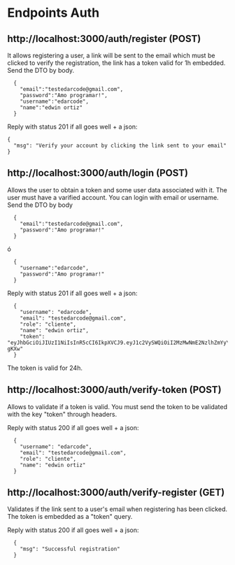 # Endpoints Auth

## http://localhost:3000/auth/register (POST)

It allows registering a user, a link will be sent to the email which must be clicked to verify the registration, the link has a token valid for 1h embedded. Send the DTO by body.

```
  {
    "email":"testedarcode@gmail.com",
    "password":"Amo programar!",
    "username":"edarcode",
    "name":"edwin ortiz"
  }
```

Reply with status 201 if all goes well + a json:

```
{
  "msg": "Verify your account by clicking the link sent to your email"
}
```

## http://localhost:3000/auth/login (POST)

Allows the user to obtain a token and some user data associated with it. The user must have a varified account. You can login with email or username. Send the DTO by body

```
  {
    "email":"testedarcode@gmail.com",
    "password":"Amo programar!"
  }
```

ó

```
  {
    "username":"edarcode",
    "password":"Amo programar!"
  }
```

Reply with status 201 if all goes well + a json:

```
  {
    "username": "edarcode",
    "email": "testedarcode@gmail.com",
    "role": "cliente",
    "name": "edwin ortiz",
    "token": "eyJhbGciOiJIUzI1NiIsInR5cCI6IkpXVCJ9.eyJ1c2VySWQiOiI2MzMwNmE2NzlhZmYyYjAzOWQ0NDI1MGEiLCJpYXQiOjE2NjQxMTgzMjAsImV4cCI6MTY2NDIwNDcyMH0.q_58l0Sq6e7yrERQaXNtSy7ML9Wc_ClkIz2x0s-gKXw"
  }
```

The token is valid for 24h.

## http://localhost:3000/auth/verify-token (POST)

Allows to validate if a token is valid. You must send the token to be validated with the key "token" through headers.

Reply with status 200 if all goes well + a json:

```
  {
    "username": "edarcode",
    "email": "testedarcode@gmail.com",
    "role": "cliente",
    "name": "edwin ortiz"
  }
```

## http://localhost:3000/auth/verify-register (GET)

Validates if the link sent to a user's email when registering has been clicked. The token is embedded as a "token" query.

Reply with status 200 if all goes well + a json:

```
  {
    "msg": "Successful registration"
  }
```
